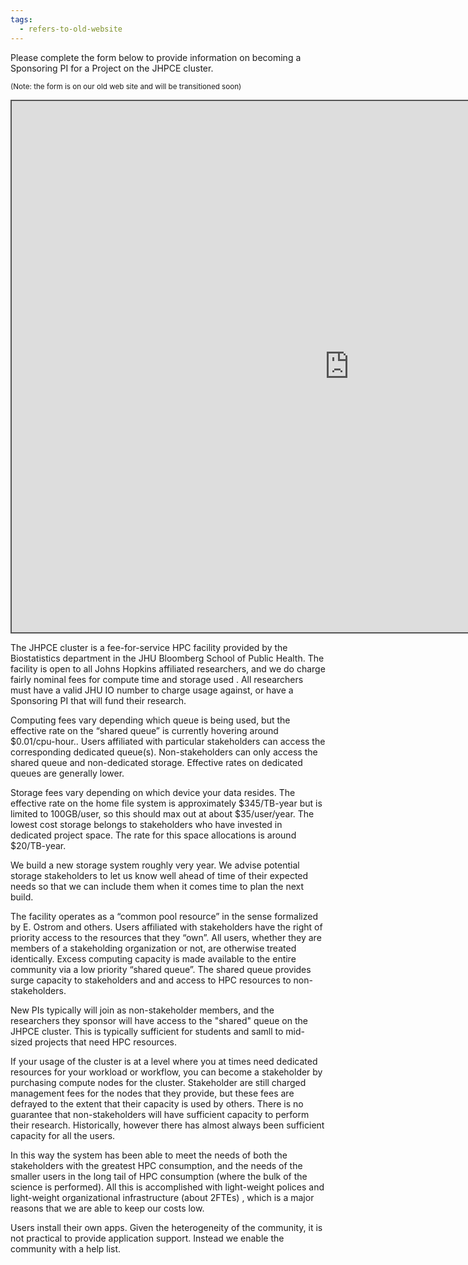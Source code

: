 ```yaml
---
tags:
  - refers-to-old-website
---
```

Please complete the form below to provide information on becoming a Sponsoring
PI for a Project on the JHPCE cluster.

<sub>(Note: the form is on our old web site and will be transitioned soon)</sub>
<div style="position: static; overflow: hidden; border: solid 2px #555; width:1080px; height:850px;">

  <iframe src="https://fm.addxt.com/form/?vf=1FAIpQLScMmRGcuD1b_dhw2KmC3LJSkbN2nrzK-EQAvS6qUaEsp9H-OQ" width="1080" height="850" frameborder="0" marginheight="0" marginwidth="0">Loading…</iframe>

</div>

The JHPCE cluster is a fee-for-service HPC facility provided by the Biostatistics department in the JHU Bloomberg School of Public Health.  The facility is open to all Johns Hopkins affiliated researchers, and we do charge fairly nominal fees for compute time and storage used . All researchers must have a valid JHU IO number to charge usage against, or have a Sponsoring PI that will fund their research. 

Computing fees vary depending which queue is being used, but the effective rate on the “shared queue” is currently hovering around $0.01/cpu-hour..  Users affiliated with particular stakeholders can access the corresponding dedicated queue(s). Non-stakeholders can only access the shared queue and non-dedicated storage.  Effective rates on dedicated queues are generally lower.

Storage fees vary depending on which device your data resides. The effective rate on the home file system is approximately $345/TB-year but is limited to 100GB/user, so this should max out at about $35/user/year. The lowest cost storage belongs to stakeholders who have invested in dedicated project space. The rate for this space allocations is around $20/TB-year.

We build a new storage system roughly very year.  We advise potential storage stakeholders to let us know well ahead of time of their expected needs so that we can include them when it comes time to plan the next build. 

The facility operates as a “common pool resource” in the sense formalized by E. Ostrom and others. Users affiliated with stakeholders have the right of priority access to the resources that they “own”. All users, whether they are members of a stakeholding organization or not, are otherwise treated identically. Excess computing capacity is made available to the entire community via a low priority “shared queue”. The shared queue provides surge capacity to stakeholders and and access to HPC resources to non-stakeholders. 

New PIs typically will join as non-stakeholder members, and the researchers they sponsor will have access to the "shared" queue on the JHPCE cluster.  This is typically sufficient for students and samll to mid-sized projects that need HPC resources. 

If your usage of the cluster is at a level where you at times need dedicated resources for your workload or workflow, you can become a stakeholder by purchasing compute nodes for the cluster. Stakeholder are still charged management fees for the nodes that they provide, but these fees are defrayed to the extent that their capacity is used by others. There is no guarantee that non-stakeholders will have sufficient capacity to perform their research. Historically, however there has almost always been sufficient capacity for all the users. 

In this way the system has been able to meet the needs of both the stakeholders with the greatest HPC consumption, and the needs of the smaller users in the long tail of HPC consumption (where the bulk of the science is performed). All this is accomplished with light-weight polices and light-weight organizational infrastructure (about 2FTEs) , which is a major reasons that we are able to keep our costs low.

Users install their own apps. Given the heterogeneity of the community, it is not practical to provide application support. Instead we enable the community with a help list.


